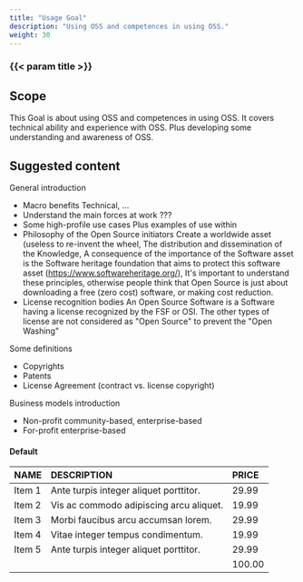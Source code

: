 ```yaml
---
title: "Usage Goal"
description: "Using OSS and competences in using OSS."
weight: 30
---
```


### {{< param title >}}

## Scope

This Goal is about using OSS and competences in using OSS. It covers technical ability and experience with OSS. Plus developing some understanding and awareness of OSS.

## Suggested content

General introduction

* Macro benefits Technical, ...
* Understand the main forces at work ???
* Some high-profile use cases Plus examples of use within <company>
* Philosophy of the Open Source initiators Create a worldwide asset (useless to re-invent the wheel, The distribution and dissemination of the Knowledge, A consequence of the importance of the Software asset is the Software heritage foundation that aims to protect this software asset (https://www.softwareheritage.org/), It's important to understand these principles, otherwise people think that Open Source is just about downloading a free (zero cost) software, or making cost reduction.
* License recognition bodies An Open Source  Software is a Software having a license recognized by the FSF or OSI. The other types of license are not considered as "Open Source" to prevent the "Open Washing"

Some definitions

* Copyrights
* Patents
* License Agreement (contract vs. license copyright)

Business models introduction

* Non-profit community-based, enterprise-based
* For-profit enterprise-based

#### Default

| NAME | DESCRIPTION | PRICE |
|:--|:--|:--|
| Item 1 | Ante turpis integer aliquet porttitor. | 29.99 |
| Item 2 | Vis ac commodo adipiscing arcu aliquet. | 19.99 |
| Item 3 | Morbi faucibus arcu accumsan lorem. | 29.99 |
| Item 4 | Vitae integer tempus condimentum. | 19.99 |
| Item 5 | Ante turpis integer aliquet porttitor. | 29.99 |
|  || 100.00 |
